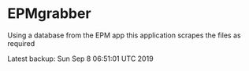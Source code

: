 # EPMgrabber
Using a database from the EPM app this application scrapes the files as required


Latest backup: Sun Sep 8 06:51:01 UTC 2019
